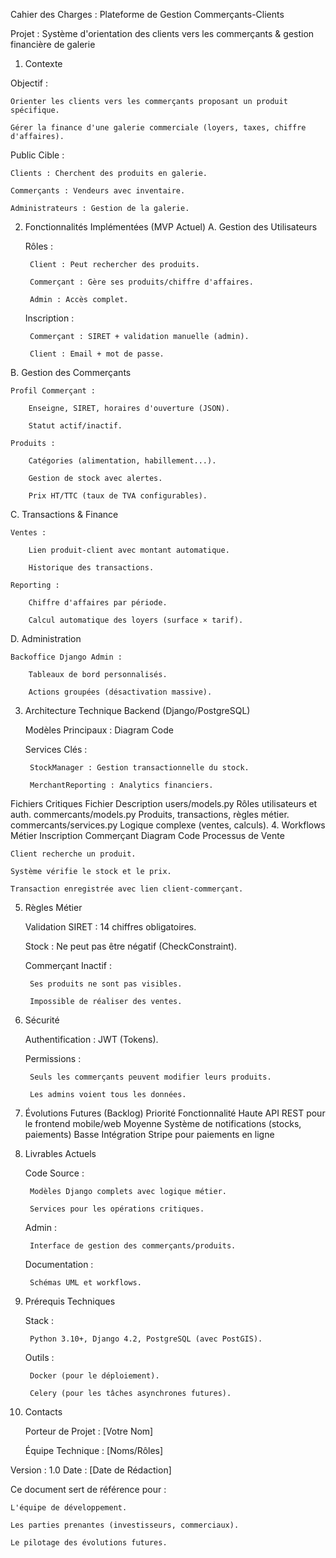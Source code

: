 Cahier des Charges : Plateforme de Gestion Commerçants-Clients

Projet : Système d'orientation des clients vers les commerçants & gestion financière de galerie
1. Contexte

Objectif :

    Orienter les clients vers les commerçants proposant un produit spécifique.

    Gérer la finance d'une galerie commerciale (loyers, taxes, chiffre d'affaires).

Public Cible :

    Clients : Cherchent des produits en galerie.

    Commerçants : Vendeurs avec inventaire.

    Administrateurs : Gestion de la galerie.

2. Fonctionnalités Implémentées (MVP Actuel)
A. Gestion des Utilisateurs

    Rôles :

        Client : Peut rechercher des produits.

        Commerçant : Gère ses produits/chiffre d'affaires.

        Admin : Accès complet.

    Inscription :

        Commerçant : SIRET + validation manuelle (admin).

        Client : Email + mot de passe.

B. Gestion des Commerçants

    Profil Commerçant :

        Enseigne, SIRET, horaires d'ouverture (JSON).

        Statut actif/inactif.

    Produits :

        Catégories (alimentation, habillement...).

        Gestion de stock avec alertes.

        Prix HT/TTC (taux de TVA configurables).

C. Transactions & Finance

    Ventes :

        Lien produit-client avec montant automatique.

        Historique des transactions.

    Reporting :

        Chiffre d'affaires par période.

        Calcul automatique des loyers (surface × tarif).

D. Administration

    Backoffice Django Admin :

        Tableaux de bord personnalisés.

        Actions groupées (désactivation massive).

3. Architecture Technique
Backend (Django/PostgreSQL)

    Modèles Principaux :
    Diagram
    Code

    Services Clés :

        StockManager : Gestion transactionnelle du stock.

        MerchantReporting : Analytics financiers.

Fichiers Critiques
Fichier	Description
users/models.py	Rôles utilisateurs et auth.
commercants/models.py	Produits, transactions, règles métier.
commercants/services.py	Logique complexe (ventes, calculs).
4. Workflows Métier
Inscription Commerçant
Diagram
Code
Processus de Vente

    Client recherche un produit.

    Système vérifie le stock et le prix.

    Transaction enregistrée avec lien client-commerçant.

5. Règles Métier

    Validation SIRET : 14 chiffres obligatoires.

    Stock : Ne peut pas être négatif (CheckConstraint).

    Commerçant Inactif :

        Ses produits ne sont pas visibles.

        Impossible de réaliser des ventes.

6. Sécurité

    Authentification : JWT (Tokens).

    Permissions :

        Seuls les commerçants peuvent modifier leurs produits.

        Les admins voient tous les données.

7. Évolutions Futures (Backlog)
Priorité	Fonctionnalité
Haute	API REST pour le frontend mobile/web
Moyenne	Système de notifications (stocks, paiements)
Basse	Intégration Stripe pour paiements en ligne
8. Livrables Actuels

    Code Source :

        Modèles Django complets avec logique métier.

        Services pour les opérations critiques.

    Admin :

        Interface de gestion des commerçants/produits.

    Documentation :

        Schémas UML et workflows.

9. Prérequis Techniques

    Stack :

        Python 3.10+, Django 4.2, PostgreSQL (avec PostGIS).

    Outils :

        Docker (pour le déploiement).

        Celery (pour les tâches asynchrones futures).

10. Contacts

    Porteur de Projet : [Votre Nom]

    Équipe Technique : [Noms/Rôles]

Version : 1.0
Date : [Date de Rédaction]

Ce document sert de référence pour :

    L'équipe de développement.

    Les parties prenantes (investisseurs, commerciaux).

    Le pilotage des évolutions futures.
